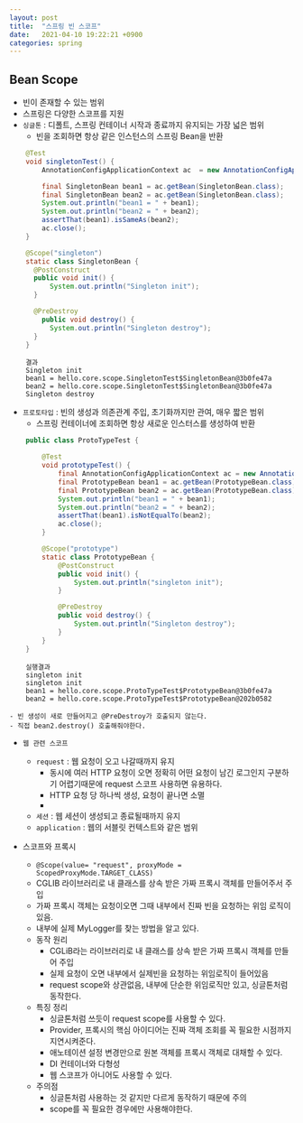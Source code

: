 ```yaml
---
layout: post
title:  "스프링 빈 스코프"
date:   2021-04-10 19:22:21 +0900
categories: spring
---
```

## Bean Scope
 - 빈이 존재할 수 있는 범위
 - 스프링은 다양한 스코프를 지원
 - ```싱글톤``` : 디폴트, 스프링 컨테이너 시작과 종료까지 유지되는 가장 넓은 범위
    - 빈을 조회하면 항상 같은 인스턴스의 스프링 Bean을 반환

```java
    @Test
    void singletonTest() {
        AnnotationConfigApplicationContext ac  = new AnnotationConfigApplicationContext(SingletonBean.class);

        final SingletonBean bean1 = ac.getBean(SingletonBean.class);
        final SingletonBean bean2 = ac.getBean(SingletonBean.class);
        System.out.println("bean1 = " + bean1);
        System.out.println("bean2 = " + bean2);
        assertThat(bean1).isSameAs(bean2);
        ac.close();
    }

    @Scope("singleton")
    static class SingletonBean {
      @PostConstruct
      public void init() {
          System.out.println("Singleton init");
      }

      @PreDestroy
        public void destroy() {
          System.out.println("Singleton destroy");
      }
    }
```
    
```
    결과 
    Singleton init
    bean1 = hello.core.scope.SingletonTest$SingletonBean@3b0fe47a
    bean2 = hello.core.scope.SingletonTest$SingletonBean@3b0fe47a
    Singleton destroy
```
  
 - ```프로토타입``` : 빈의 생성과 의존관계 주입, 초기화까지만 관여, 매우 짧은 범위
    - 스프링 컨테이너에 조회하면 항상 새로운 인스터스를 생성하여 반환
```java
    public class ProtoTypeTest {

        @Test
        void prototypeTest() {
            final AnnotationConfigApplicationContext ac = new AnnotationConfigApplicationContext(PrototypeBean.class);
            final PrototypeBean bean1 = ac.getBean(PrototypeBean.class);
            final PrototypeBean bean2 = ac.getBean(PrototypeBean.class);
            System.out.println("bean1 = " + bean1);
            System.out.println("bean2 = " + bean2);
            assertThat(bean1).isNotEqualTo(bean2);
            ac.close();
        }

        @Scope("prototype")
        static class PrototypeBean {
            @PostConstruct
            public void init() {
                System.out.println("singleton init");
            }

            @PreDestroy
            public void destroy() {
                System.out.println("Singleton destroy");
            }
        }
    }
```

```
    실행결과
    singleton init
    singleton init
    bean1 = hello.core.scope.ProtoTypeTest$PrototypeBean@3b0fe47a
    bean2 = hello.core.scope.ProtoTypeTest$PrototypeBean@202b0582
```

    - 빈 생성이 새로 만들어지고 @PreDestroy가 호출되지 않는다.
    - 직접 bean2.destroy() 호출해줘야한다.
 - ```웹 관련 스코프```
    - ```request``` : 웹 요청이 오고 나갈때까지 유지
        - 동시에 여러 HTTP 요청이 오면 정확히 어떤 요청이 남긴 로그인지 구분하기 어렵기때문에 request 스코프 사용하면 유용하다.
        - HTTP 요청 당 하나씩 생성, 요청이 끝나면 소멸
        - 
    - ```세션``` : 웹 세션이 생성되고 종료될때까지 유지
    - ```application``` : 웹의 서블릿 컨텍스트와 같은 범위

- 스코프와 프록시
  - ```@Scope(value= "request", proxyMode = ScopedProxyMode.TARGET_CLASS)```
  - CGLIB 라이브러리로 내 클래스를 상속 받은 가짜 프록시 객체를 만들어주서 주입
  - 가짜 프록시 객체는 요청이오면 그때 내부에서 진짜 빈을 요청하는 위임 로직이 있음.
  - 내부에 실제 MyLogger를 찾는 방법을 알고 있다.
  - 동작 원리
    - CGLiB라는 라이브러리로 내 클래스를 상속 받은 가짜 프록시 객체를 만들어 주입
    - 실제 요청이 오면 내부에서 실제빈을 요청하는 위임로직이 들어있음
    - request scope와 상관없음, 내부에 단순한 위임로직만 있고, 싱글톤처럼 동작한다.
  - 특징 정리
    - 싱글톤처럼 쓰듯이 request scope를 사용할 수 있다.
    - Provider, 프록시의 핵심 아이디어는 진짜 객체 조회를 꼭 필요한 시점까지 지연시켜준다.
    - 애노테이션 설정 변경만으로 원본 객체를 프록시 객체로 대채할 수 있다.
    - DI 컨테이너와 다형성
    - 웹 스코프가 아니어도 사용할 수 있다.
  - 주의점
    - 싱글톤처럼 사용하는 것 같지만 다르게 동작하기 때문에 주의
    - scope를 꼭 필요한 경우에만 사용해야한다.